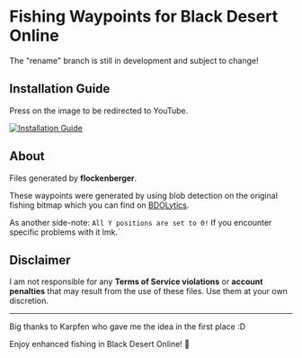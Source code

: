# Fishing Waypoints for Black Desert Online

The "rename" branch is still in development and subject to change!

## Installation Guide
Press on the image to be redirected to YouTube.

[![Installation Guide](https://img.youtube.com/vi/9IEUVFMCixw/0.jpg)](https://www.youtube.com/watch?v=9IEUVFMCixw)

## About

Files generated by **flockenberger**.

These waypoints were generated by using blob detection on the original fishing bitmap 
which you can find on [BDOLytics](https://bdolytics.com/en/EU/map).

As another side-note:
`All Y positions are set to 0!`
If you encounter specific problems with it lmk.`

## Disclaimer
I am not responsible for any **Terms of Service violations** or **account penalties** that may result from the use of these files. Use them at your own discretion.

---

Big thanks to Karpfen who gave me the idea in the first place :D

Enjoy enhanced fishing in Black Desert Online! 🎣
